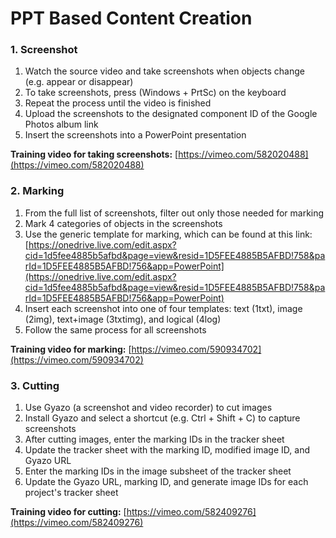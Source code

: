 # PPT Based Content Creation

### 1. Screenshot

1.  Watch the source video and take screenshots when objects change (e.g. appear or disappear)
2.  To take screenshots, press (Windows + PrtSc) on the keyboard
3.  Repeat the process until the video is finished
4.  Upload the screenshots to the designated component ID of the Google Photos album link
5.  Insert the screenshots into a PowerPoint presentation

**Training video for taking screenshots:** [https://vimeo.com/582020488](https://vimeo.com/582020488)

### 2. Marking

1.  From the full list of screenshots, filter out only those needed for marking
2.  Mark 4 categories of objects in the screenshots
3.  Use the generic template for marking, which can be found at this link: [https://onedrive.live.com/edit.aspx?cid=1d5fee4885b5afbd&page=view&resid=1D5FEE4885B5AFBD!758&parId=1D5FEE4885B5AFBD!756&app=PowerPoint](https://onedrive.live.com/edit.aspx?cid=1d5fee4885b5afbd&page=view&resid=1D5FEE4885B5AFBD!758&parId=1D5FEE4885B5AFBD!756&app=PowerPoint)
4.  Insert each screenshot into one of four templates: text (1txt), image (2img), text+image (3txtimg), and logical (4log)
5.  Follow the same process for all screenshots

**Training video for marking:** [https://vimeo.com/590934702](https://vimeo.com/590934702)

### 3. Cutting

1.  Use Gyazo (a screenshot and video recorder) to cut images
2.  Install Gyazo and select a shortcut (e.g. Ctrl + Shift + C) to capture screenshots
3.  After cutting images, enter the marking IDs in the tracker sheet
4.  Update the tracker sheet with the marking ID, modified image ID, and Gyazo URL
5.  Enter the marking IDs in the image subsheet of the tracker sheet
6.  Update the Gyazo URL, marking ID, and generate image IDs for each project's tracker sheet

**Training video for cutting:** [https://vimeo.com/582409276](https://vimeo.com/582409276)

